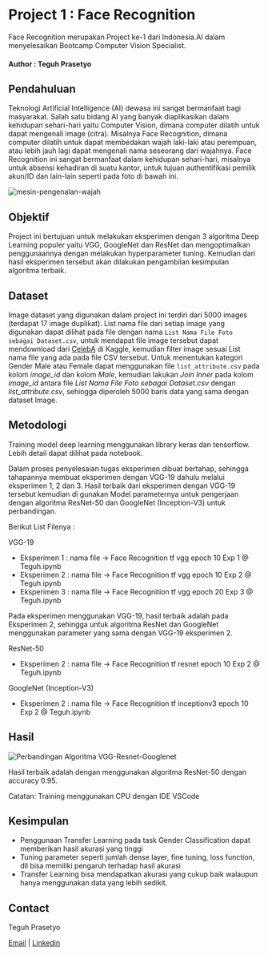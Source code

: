 # Project 1 : Face Recognition
Face Recognition merupakan Project ke-1 dari Indonesia.AI dalam menyelesaikan Bootcamp Computer Vision Specialist.

#### Author : Teguh Prasetyo

## Pendahuluan
Teknologi Artificial Intelligence (AI) dewasa ini sangat bermanfaat bagi masyarakat. Salah satu bidang AI yang banyak diaplikasikan dalam kehidupan sehari-hari yaitu Computer Vision, dimana computer dilatih untuk dapat mengenali image (citra). Misalnya Face Recognition, dimana computer dilatih untuk dapat membedakan wajah laki-laki atau perempuan, atau lebih jauh lagi dapat mengenali nama seseorang dari wajahnya. Face Recognition ini sangat bermanfaat dalam kehidupan sehari-hari, misalnya untuk absensi kehadiran di suatu kantor, untuk tujuan authentifikasi pemilik akun/ID dan lain-lain seperti pada foto di bawah ini.

![mesin-pengenalan-wajah](https://github.com/tprasetyo/Face-Recognition/assets/72024376/d1deed43-d1e5-4ee6-9509-406d77a08b82)

## Objektif

Project ini bertujuan untuk melakukan eksperimen dengan 3 algoritma Deep Learning populer yaitu VGG, GoogleNet dan ResNet dan mengoptimalkan penggunaannya dengan melakukan hyperparameter tuning. Kemudian dari hasil eksperimen tersebut akan dilakukan pengambilan kesimpulan algoritma terbaik.

## Dataset

Image dataset yang digunakan dalam project ini terdiri dari 5000 images (terdapat 17 image duplikat). List nama file dari setiap image yang digunakan dapat dilihat pada file dengan nama  `List Nama File Foto sebagai Dataset.csv`, untuk mendapat file image tersebut dapat mendownload dari [CelebA](https://mmlab.ie.cuhk.edu.hk/projects/CelebA.html) di Kaggle, kemudian filter image sesuai List nama file yang ada pada file CSV tersebut. Untuk menentukan kategori Gender Male atau Female dapat menggunakan file `list_attribute.csv` pada kolom *image_id* dan kolom *Male*, kemudian lakukan *Join Inner* pada kolom *image_id* antara file *List Nama File Foto sebagai Dataset.csv* dengan *list_attribute.csv*, sehingga diperoleh 5000 baris data yang sama dengan dataset Image.  

## Metodologi

Training model deep learning menggunakan library keras dan tensorflow. Lebih detail dapat dilihat pada notebook.

Dalam proses penyelesaian tugas eksperimen dibuat bertahap, sehingga tahapannya membuat eksperimen dengan VGG-19 dahulu melalui eksperimen 1, 2 dan 3. Hasil terbaik dari eksperimen dengan VGG-19 tersebut kemudian di gunakan Model parameternya untuk pengerjaan dengan algoritma ResNet-50 dan GoogleNet (Inception-V3) untuk perbandingan.

Berikut List Filenya :

VGG-19 
* Eksperimen 1 : nama file -> Face Recognition tf vgg epoch 10 Exp 1 @ Teguh.ipynb
* Eksperimen 2 : nama file -> Face Recognition tf vgg epoch 10 Exp 2 @ Teguh.ipynb
* Eksperimen 3 : nama file -> Face Recognition tf vgg epoch 20 Exp 3 @ Teguh.ipynb

Pada eksperimen menggunakan VGG-19, hasil terbaik adalah pada Eksperimen 2, sehingga untuk algoritma ResNet dan GoogleNet menggunakan parameter yang sama dengan VGG-19 eksperimen 2.

ResNet-50
* Eksperimen 2 : nama file -> Face Recognition tf resnet epoch 10 Exp 2 @ Teguh.ipynb

GoogleNet (Inception-V3)
* Eksperimen 2 : nama file -> Face Recognition tf inceptionv3 epoch 10 Exp 2 @ Teguh.ipynb

## Hasil

![Perbandingan Algoritma VGG-Resnet-Googlenet](https://github.com/tprasetyo/Face-Recognition/assets/72024376/71327b82-49f9-47e8-8088-ae61dc0706f3)

Hasil terbaik adalah dengan menggunakan algoritma ResNet-50 dengan accuracy 0.95.

Catatan: Training menggunakan CPU dengan IDE VSCode 

## Kesimpulan

* Penggunaan Transfer Learning pada task Gender Classification dapat memberikan hasil akurasi yang tinggi 
* Tuning parameter seperti jumlah dense layer, fine tuning, loss function, dll bisa memiliki pengaruh terhadap hasil akurasi
* Transfer Learning bisa mendapatkan akurasi yang cukup baik walaupun hanya menggunakan data yang lebih sedikit.

## Contact

Teguh Prasetyo

[Email](mailto:teguh.prasetyo33@gmail.com) | [Linkedin](https://id.linkedin.com/in/teguh-prasetyo-b4196879)

